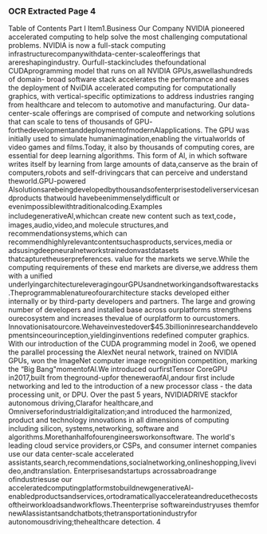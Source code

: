 ### OCR Extracted Page 4

Table of Contents
Part I
Item1.Business
Our Company
NVIDlA pioneered accelerated computing to help solve the most challenging computational problems. NVIDlA is now a full-stack
computing infrastructurecompanywithdata-center-scaleofferings that arereshapingindustry.
Ourfull-stackincludes thefoundational CUDAprogramming model that runs on all NVIDlA GPUs,aswellashundreds of domain-
broad software stack accelerates the performance and eases the deployment of NviDlA accelerated computing for computationally
graphics, with vertical-specific optimizations to address industries ranging from healthcare and telecom to automotive and
manufacturing.
Our data-center-scale offerings are comprised of compute and networking solutions that can scale to tens of thousands of GPU-
forthedevelopmentanddeploymentofmodernAlapplications.
The GPU was initially used to simulate humanimagination,enabling the virtualworlds of video games and films.Today, it also
by thousands of computing cores, are essential for deep learning algorithms. This form of Al, in which software writes itself by
learning from large amounts of data,canserve as the brain of computers,robots and self-drivingcars that can perceive and
understand theworld.GPU-powered Alsolutionsarebeingdevelopedbythousandsofenterprisestodeliverservicesandproducts
thatwould havebeenimmenselydifficult or evenimpossiblewithtraditionalcoding.Examples includegenerativeAl,whichcan
create new content such as text,code，images,audio,video,and molecule structures,and recommendationsystems,which can
recommendhighlyrelevantcontentsuchasproducts,services,media or adsusingdeepneuralnetworkstrainedonvastdatasets
thatcapturetheuserpreferences.
value for the markets we serve.While the computing requirements of these end markets are diverse,we address them with a unified
underlyingarchitectureleveragingourGPUsandnetworkingandsoftwarestacks.Theprogrammablenatureofourarchitecture
stacks developed either internally or by third-party developers and partners. The large and growing number of developers and
installed base across ourplatforms strengthens ourecosystem and increases thevalue of ourplatform to ourcustomers.
Innovationisatourcore.Wehaveinvestedover$45.3billioninresearchanddevelopmentsinceourinception,yieldinginventions
redefined computer graphics. With our introduction of the CUDA programming model in 2oo6, we opened the parallel processing
the AlexNet neural network, trained on NVIDIA GPUs, won the ImageNet computer image recognition competition, marking the “Big
Bang"momentofAl.We introduced ourfirstTensor CoreGPU in2017,built from theground-upfor theneweraofAl,andour first
include networking and led to the introduction of a new processor class - the data processing unit, or DPU. Over the past 5 years,
NVIDlADRIVE stackfor autonomous driving,Clarafor healthcare,and Omniverseforindustrialdigitalization;and introduced the
harmonized, product and technology innovations in all dimensions of computing including silicon, systems,networking, software and
algorithms.Morethanhalfofourengineersworkonsoftware.
The world's leading cloud service providers,or CSPs, and consumer internet companies use our data center-scale accelerated
assistants,search,recommendations,socialnetworking,onlineshopping,livevideo,andtranslation.
Enterprisesandstartups acrossabroadrange ofindustriesuse our acceleratedcomputingplatformstobuildnewgenerativeAl-
enabledproductsandservices,ortodramaticallyaccelerateandreducethecostsoftheirworkloadsandworkflows.Theenterprise
softwareindustryuses themfor newAlassistantsandchatbots;thetransportationindustryfor autonomousdriving;thehealthcare
detection.
4